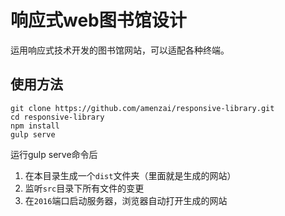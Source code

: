 # 响应式web图书馆设计
运用响应式技术开发的图书馆网站，可以适配各种终端。

## 使用方法

```
git clone https://github.com/amenzai/responsive-library.git
cd responsive-library
npm install
gulp serve
```
运行gulp serve命令后

1. 在本目录生成一个`dist`文件夹（里面就是生成的网站）
2. 监听`src`目录下所有文件的变更
3. 在`2016`端口启动服务器，浏览器自动打开生成的网站

